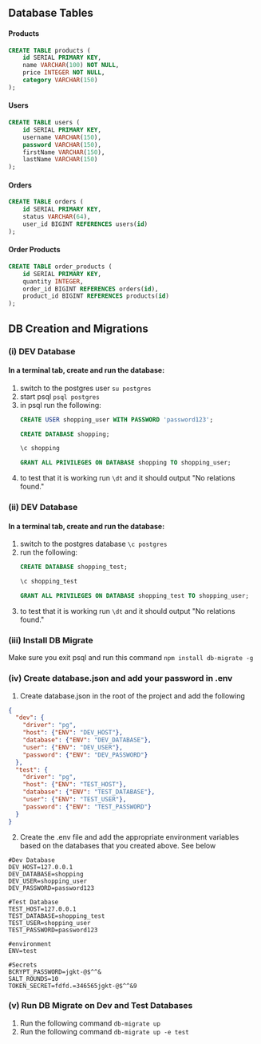 ## Database Tables

#### Products
```sql
CREATE TABLE products (
    id SERIAL PRIMARY KEY,
    name VARCHAR(100) NOT NULL,
	price INTEGER NOT NULL,
	category VARCHAR(150)
);
```

#### Users
```sql
CREATE TABLE users (
    id SERIAL PRIMARY KEY,
    username VARCHAR(150),
	password VARCHAR(150),
	firstName VARCHAR(150),
    lastName VARCHAR(150)
);
```

#### Orders
```sql
CREATE TABLE orders (
    id SERIAL PRIMARY KEY,
    status VARCHAR(64),
	user_id BIGINT REFERENCES users(id)
);
```

#### Order Products
```sql
CREATE TABLE order_products (
    id SERIAL PRIMARY KEY,
    quantity INTEGER,
	order_id BIGINT REFERENCES orders(id),
	product_id BIGINT REFERENCES products(id)
);
```

## DB Creation and Migrations

### (i) DEV Database
#### In a terminal tab, create and run the database:
1. switch to the postgres user ```su postgres```
2. start psql ```psql postgres```
3. in psql run the following:
	 ```sql 
	 CREATE USER shopping_user WITH PASSWORD 'password123';
	 ```
	 ```sql 
	 CREATE DATABASE shopping;
	 ```
	 ```sql 
	 \c shopping
	 ```
	 ```sql 
	 GRANT ALL PRIVILEGES ON DATABASE shopping TO shopping_user;
	 ```
4. to test that it is working run ```\dt``` and it should output "No relations found."

### (ii) DEV Database
#### In a terminal tab, create and run the database:
1. switch to the postgres database ```\c postgres```
2. run the following:
	 ```sql 
	 CREATE DATABASE shopping_test;
	 ```
	 ```sql 
	 \c shopping_test
	 ```
	 ```sql 
	 GRANT ALL PRIVILEGES ON DATABASE shopping_test TO shopping_user;
	 ```
3. to test that it is working run ```\dt``` and it should output "No relations found."

### (iii) Install DB Migrate
Make sure you exit psql and run this command ```npm install db-migrate -g```

### (iv) Create database.json and add your password in .env
1. Create database.json in the root of the project and add the following 
```json
{
  "dev": {
    "driver": "pg",
    "host": {"ENV": "DEV_HOST"},
    "database": {"ENV": "DEV_DATABASE"},
    "user": {"ENV": "DEV_USER"},
    "password": {"ENV": "DEV_PASSWORD"}
  },
  "test": {
    "driver": "pg",
    "host": {"ENV": "TEST_HOST"},
    "database": {"ENV": "TEST_DATABASE"},
    "user": {"ENV": "TEST_USER"},
    "password": {"ENV": "TEST_PASSWORD"}
  }
}
```
2. Create the .env file and add the appropriate environment variables based on the databases that you created above. See below
```env
#Dev Database
DEV_HOST=127.0.0.1
DEV_DATABASE=shopping
DEV_USER=shopping_user
DEV_PASSWORD=password123

#Test Database
TEST_HOST=127.0.0.1
TEST_DATABASE=shopping_test
TEST_USER=shopping_user
TEST_PASSWORD=password123

#environment
ENV=test

#Secrets
BCRYPT_PASSWORD=jgkt-@$^^&
SALT_ROUNDS=10
TOKEN_SECRET=fdfd.=346565jgkt-@$^^&9
```

### (v) Run DB Migrate on Dev and Test Databases
1. Run the following command ```db-migrate up```
2. Run the following command ```db-migrate up -e test```